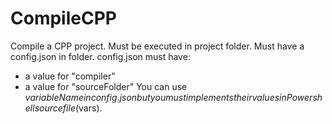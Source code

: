# CompileCPP

Compile a CPP project.
Must be executed in project folder.
Must have a config.json in folder.
config.json must have:
  - a value for "compiler"
  - a value for "sourceFolder"
You can use ${variableName} in config.json but you must implements their values in Powershell source file ($vars).
